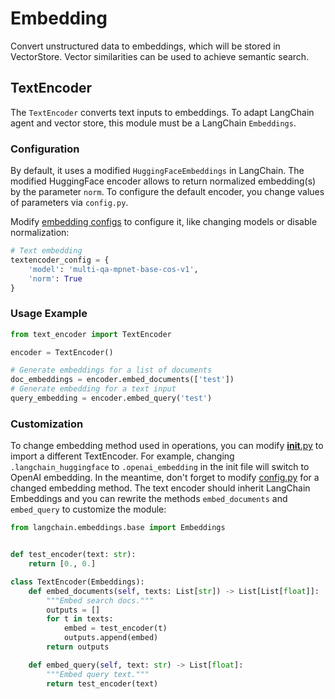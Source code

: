# Embedding

Convert unstructured data to embeddings, which will be stored in VectorStore.
Vector similarities can be used to achieve semantic search.

## TextEncoder

The `TextEncoder` converts text inputs to embeddings.
To adapt LangChain agent and vector store, this module must be a LangChain `Embeddings`.

### Configuration

By default, it uses a modified `HuggingFaceEmbeddings` in LangChain.
The modified HuggingFace encoder allows to return normalized embedding(s) by the parameter `norm`.
To configure the default encoder, you change values of parameters via `config.py`.

Modify [embedding configs](../../config.py) to configure it, like changing models or disable normalization:

```python
# Text embedding
textencoder_config = {
    'model': 'multi-qa-mpnet-base-cos-v1',
    'norm': True
}
```

### Usage Example

```python
from text_encoder import TextEncoder

encoder = TextEncoder()

# Generate embeddings for a list of documents
doc_embeddings = encoder.embed_documents(['test'])
# Generate embedding for a text input
query_embedding = encoder.embed_query('test')
```

### Customization

To change embedding method used in operations, you can modify [__init__.py](./__init__.py) to import a different TextEncoder.
For example, changing `.langchain_huggingface` to `.openai_embedding` in the init file will switch to OpenAI embedding.
In the meantime, don't forget to modify [config.py](../../config.py) for a changed embedding method.
The text encoder should inherit LangChain Embeddings and you can rewrite the methods `embed_documents` and `embed_query` to customize the module:

```python
from langchain.embeddings.base import Embeddings


def test_encoder(text: str):
    return [0., 0.]

class TextEncoder(Embeddings):
    def embed_documents(self, texts: List[str]) -> List[List[float]]:
        """Embed search docs."""
        outputs = []
        for t in texts:
            embed = test_encoder(t)
            outputs.append(embed)
        return outputs

    def embed_query(self, text: str) -> List[float]:
        """Embed query text."""
        return test_encoder(text)
```